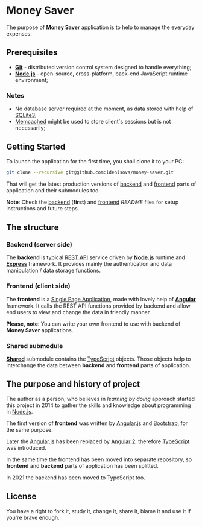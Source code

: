 # Money Saver

The purpose of **Money Saver** application is to help to manage the everyday expenses.

## Prerequisites

* [**Git**](https://git-scm.com/) - distributed version control system designed to handle everything;
* [**Node.js**](https://nodejs.org/en/) - open-source, cross-platform, back-end JavaScript runtime environment;

### Notes

* No database server required at the moment, as data stored with help of [SQLite3](https://www.sqlite.org/index.html);
* [Memcached](https://memcached.org/) might be used to store client`s sessions but is not necessarily;

## Getting Started

To launch the application for the first time, you shall clone it to your PC:

```bash
git clone --recursive git@github.com:idenisovs/money-saver.git
```

That will get the latest production versions of [backend](https://github.com/idenisovs/money-saver-backend) and [frontend](https://github.com/idenisovs/money-saver-frontend) parts of application and their submodules too.

**Note**: Check the [backend](https://github.com/idenisovs/money-saver-backend/blob/master/README.md) (**first**) and [frontend](https://github.com/idenisovs/money-saver-frontend/blob/master/README.md) _README_ files for setup instructions and future steps.

## The structure

### Backend (server side)

The **backend** is typical [REST API](https://en.wikipedia.org/wiki/Representational_state_transfer) service driven by [**Node.js**](https://nodejs.org/en/) runtime and [**Express**](https://expressjs.com/) framework. It provides mainly the authentication and data manipulation / data storage functions.  

### Frontend (client side)

The **frontend** is a [Single Page Application](https://en.wikipedia.org/wiki/Single-page_application), made with lovely help of [**Angular**](https://angular.io/guide/what-is-angular) framework. It calls the REST API functions provided by backend and allow end users to view and change the data in friendly manner. 

**Please, note**: You can write your own frontend to use with backend of **Money Saver** applications.

### Shared submodule

[**Shared**](https://github.com/idenisovs/money-saver-shared) submodule contains the [TypeScript](https://www.typescriptlang.org/) objects. Those objects help to interchange the data between **backend** and **frontend** parts of application.

## The purpose and history of project

The author as a person, who believes in _learning by doing_ approach started this project in 2014 to gather the skills and knowledge about programming in [Node.js](https://nodejs.org/en/).

The first version of **frontend** was written by [Angular.js](https://angularjs.org/) and [Bootstrap](https://getbootstrap.com/), for the same purpose.

Later the [Angular.js](https://angularjs.org/) has been replaced by [Angular 2](https://angular.io/), therefore [TypeScript](https://www.typescriptlang.org/) was introduced. 

In the same time the frontend has been moved into separate repository, so **frontend** and **backend** parts of application has been splitted. 

In 2021 the backend has been moved to TypeScript too. 

## License

You have a right to fork it, study it, change it, share it, blame it and use it if you're brave enough.
